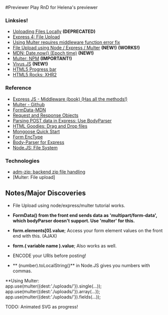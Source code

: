 #Previewer Play
RnD for Helena's previewer

### Linksies!
- [Uploading Files Locally](https://www.terlici.com/2015/05/16/uploading-files-locally.html)  **(DEPRECATED)**
- [Express 4: File Upload](http://lollyrock.com/articles/express4-file-upload/)
- [Using Multer requires middleware function error fix](http://stackoverflow.com/questions/31496100/cannot-app-usemulter-requires-middleware-function-error)
- [File Upload using Node / Express / Multer](http://code.runnable.com/VNX-T8fdt5Y4X-mv/fileupload-for-node-js-and-hello-world) **(NEW!)** **(WORKS!)**
- [MDN: Date.now() (Epoch time)](https://developer.mozilla.org/en-US/docs/Web/JavaScript/Reference/Global_Objects/Date/now) **(NEW!)**
- [Multer: NPM](https://github.com/expressjs/multer/issues/203) **(IMPORTANT!)**
- [Vivus.JS](https://github.com/maxwellito/vivus) **(NEW!)**
- [HTML5 Progress bar](http://www.matlus.com/html5-file-upload-with-progress/)
- [HTML5 Rocks: XHR2](http://www.html5rocks.com/en/tutorials/file/xhr2/)

### Reference
- [Express JS - Middleware (book) (Has all the methods!)](https://ewiggin.gitbooks.io/expressjs-middleware/content/multer.html)
- [Multer - Github](https://github.com/expressjs/multer)
- [FormData-MDN](https://developer.mozilla.org/en-US/docs/Web/API/FormData/append)
- [Request and Response Objects](http://www.murvinlai.com/req-and-res-in-nodejs.html)
- [Parsing POST data in Express: Use BodyParser](http://stackoverflow.com/questions/5710358/how-to-retrieve-post-query-parameters-in-express)
- [HTML Goodies: Drag and Drop files](http://www.htmlgoodies.com/html5/javascript/drag-files-into-the-browser-from-the-desktop-HTML5.html#fbid=uZVFQQwBxeJ)
- [Mongoose Quick Start](http://mongoosejs.com/docs/)
- [Form EncType](http://www.w3schools.com/jsref/prop_form_enctype.asp)
- [Body-Parser for Express](https://github.com/expressjs/body-parser)
- [Node.JS: File System](http://www.tutorialspoint.com/nodejs/nodejs_file_system.htm)

### Technologies
- [adm-zip: backend zip file handling](https://github.com/cthackers/adm-zip)
- [Multer: File upload]

## Notes/Major Discoveries

- File Upload using node/express/multer tutorial works.

- **FormData() from the front end sends data as 'multipart/form-data', which bodyParser doesn't support. Use 'multer' for this.**

- **form.elements[0].value**; Access your form element values on the front end with this. (AJAX)
- **form.( variable name ).value**; Also works as well.
- ENCODE your URIs before posting!
- ** (number).toLocalString()** in Node.JS gives you numbers with commas.


**Using Multer:<br>
app.use(multer({dest:'./uploads/'}).single(...)); <br>
app.use(multer({dest:'./uploads/'}).array(...)); <br>
app.use(multer({dest:'./uploads/'}).fields(...)); <br>


TODO: Animated SVG as progress!





